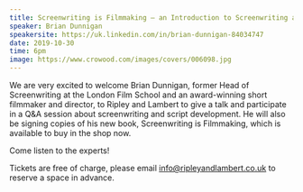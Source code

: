 ```yaml
---
title: Screenwriting is Filmmaking – an Introduction to Screenwriting and Script Development
speaker: Brian Dunnigan
speakersite: https://uk.linkedin.com/in/brian-dunnigan-84034747
date: 2019-10-30
time: 6pm
image: https://www.crowood.com/images/covers/006098.jpg
---
```


We are very excited to welcome Brian Dunnigan, former Head of Screenwriting at the London Film School and an award-winning short filmmaker and director, to Ripley and Lambert to give a talk and participate in a Q&A session about screenwriting and script development.  He will also be signing copies of his new book, Screenwriting is Filmmaking, which is available to buy in the shop now.

Come listen to the experts!

Tickets are free of charge, please email <info@ripleyandlambert.co.uk> to reserve a space in advance.
